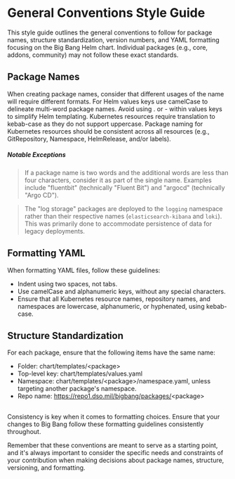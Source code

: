 # General Conventions Style Guide
This style guide outlines the general conventions to follow for package names, structure standardization, version numbers, and YAML formatting focusing on the Big Bang Helm chart. Individual packages (e.g., core, addons, community) may not follow these exact standards.

## Package Names
When creating package names, consider that different usages of the name will require different formats. For Helm values keys use camelCase to delineate multi-word package names. Avoid using . or - within values keys to simplify Helm templating. Kubernetes resources require translation to kebab-case as they do not support uppercase. Package naming for Kubernetes resources should be consistent across all resources (e.g., GitRepository, Namespace, HelmRelease, and/or labels).

##### Notable Exceptions
> If a package name is two words and the additional words are less than four characters, consider it as part of the single name. Examples include "fluentbit" (technically "Fluent Bit") and "argocd" (technically "Argo CD").

> The "log storage" packages are deployed to the `logging` namespace rather than their respective names (`elasticsearch-kibana` and `loki`). This was primarily done to accommodate persistence of data for legacy deployments.

## Formatting YAML
When formatting YAML files, follow these guidelines:

* Indent using two spaces, not tabs.
* Use camelCase and alphanumeric keys, without any special characters.
* Ensure that all Kubernetes resource names, repository names, and namespaces are lowercase, alphanumeric, or hyphenated, using kebab-case.

## Structure Standardization
For each package, ensure that the following items have the same name:

* Folder: chart/templates/<package\>
* Top-level key: chart/templates/values.yaml
* Namespace: chart/templates/<package\>/namespace.yaml, unless targeting another package's namespace.
* Repo name: https://repo1.dso.mil/bigbang/packages/<package\>


##

Consistency is key when it comes to formatting choices. Ensure that your changes to Big Bang follow these formatting guidelines consistently throughout.

Remember that these conventions are meant to serve as a starting point, and it's always important to consider the specific needs and constraints of your contribution when making decisions about package names, structure, versioning, and formatting.
